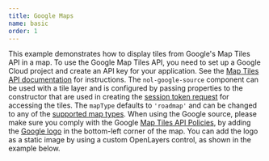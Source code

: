 ```yaml
---
title: Google Maps
name: basic
order: 1
---
```


This example demonstrates how to display tiles from Google's Map Tiles API in a map. 
To use the Google Map Tiles API, you need to set up a Google Cloud project and create 
an API key for your application. See the [Map Tiles API documentation](https://developers.google.com/maps/documentation/tile/overview) for instructions.
The `nol-google-source` component can be used with a tile layer and is configured 
by passing properties to the constructor that are used in creating the [session token request](https://developers.google.com/maps/documentation/tile/session_tokens) 
for accessing the tiles. The `mapType` defaults to `'roadmap'` and can be changed 
to any of the [supported map types](https://developers.google.com/maps/documentation/tile/session_tokens#required_fields).
When using the Google source, please make sure you comply with the Google [Map Tiles API Policies](https://developers.google.com/maps/documentation/tile/policies), 
by adding the [Google logo](https://developers.google.com/maps/documentation/tile/policies#logo) in the bottom-left corner of the map. 
You can add the logo as a static image by using a custom OpenLayers control, as shown in the example below.